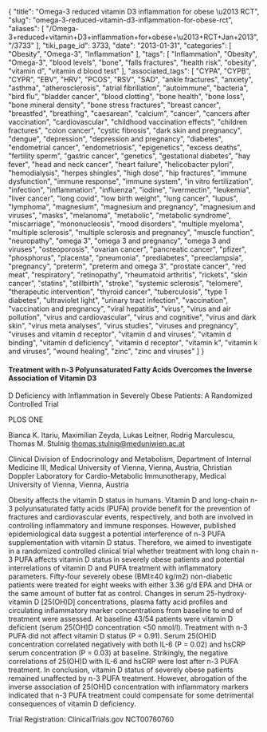 {
    "title": "Omega-3 reduced vitamin D3 inflammation for obese \u2013 RCT",
    "slug": "omega-3-reduced-vitamin-d3-inflammation-for-obese-rct",
    "aliases": [
        "/Omega-3+reduced+vitamin+D3+inflammation+for+obese+\u2013+RCT+Jan+2013",
        "/3733"
    ],
    "tiki_page_id": 3733,
    "date": "2013-01-31",
    "categories": [
        "Obesity",
        "Omega-3",
        "Inflammation"
    ],
    "tags": [
        "Inflammation",
        "Obesity",
        "Omega-3",
        "blood levels",
        "bone",
        "falls fractures",
        "health risk",
        "obesity",
        "vitamin d",
        "vitamin d blood test"
    ],
    "associated_tags": [
        "CYPA",
        "CYPB",
        "CYPR",
        "EBV",
        "HRV",
        "PCOS",
        "RSV",
        "SAD",
        "ankle fractures",
        "anxiety",
        "asthma",
        "atherosclerosis",
        "atrial fibrillation",
        "autoimmune",
        "bacteria",
        "bird flu",
        "bladder cancer",
        "blood clotting",
        "bone health",
        "bone loss",
        "bone mineral density",
        "bone stress fractures",
        "breast cancer",
        "breastfed",
        "breathing",
        "caesarean",
        "calcium",
        "cancer",
        "cancers after vaccination",
        "cardiovascular",
        "childhood vaccination effects",
        "children fractures",
        "colon cancer",
        "cystic fibrosis",
        "dark skin and pregnancy",
        "dengue",
        "depression",
        "depression and pregnancy",
        "diabetes",
        "endometrial cancer",
        "endometriosis",
        "epigenetics",
        "excess deaths",
        "fertility sperm",
        "gastric cancer",
        "genetics",
        "gestational diabetes",
        "hay fever",
        "head and neck cancer",
        "heart failure",
        "helicobacter pylori",
        "hemodialysis",
        "herpes shingles",
        "high dose",
        "hip fractures",
        "immune dysfunction",
        "immune response",
        "immune system",
        "in vitro fertilization",
        "infection",
        "inflammation",
        "influenza",
        "iodine",
        "ivermectin",
        "leukemia",
        "liver cancer",
        "long covid",
        "low birth weight",
        "lung cancer",
        "lupus",
        "lymphoma",
        "magnesium",
        "magnesium and pregnancy",
        "magnesium and viruses",
        "masks",
        "melanoma",
        "metabolic",
        "metabolic syndrome",
        "miscarriage",
        "mononucleosis",
        "mood disorders",
        "multiple myeloma",
        "multiple sclerosis",
        "multiple sclerosis and pregnancy",
        "muscle function",
        "neuropathy",
        "omega 3",
        "omega 3 and pregnancy",
        "omega 3 and viruses",
        "osteoporosis",
        "ovarian cancer",
        "pancreatic cancer",
        "pfizer",
        "phosphorus",
        "placenta",
        "pneumonia",
        "prediabetes",
        "preeclampsia",
        "pregnancy",
        "preterm",
        "preterm and omega 3",
        "prostate cancer",
        "red meat",
        "respiratory",
        "retinopathy",
        "rheumatoid arthritis",
        "rickets",
        "skin cancer",
        "statins",
        "stillbirth",
        "stroke",
        "systemic sclerosis",
        "telomere",
        "therapeutic intervention",
        "thyroid cancer",
        "tuberculosis",
        "type 1 diabetes",
        "ultraviolet light",
        "urinary tract infection",
        "vaccination",
        "vaccination and pregnancy",
        "viral hepatitis",
        "virus",
        "virus and air pollution",
        "virus and cardiovascular",
        "virus and cognitive",
        "virus and dark skin",
        "virus meta analyses",
        "virus studies",
        "viruses and pregnancy",
        "viruses and vitamin d receptor",
        "vitamin d and viruses",
        "vitamin d binding",
        "vitamin d deficiency",
        "vitamin d receptor",
        "vitamin k",
        "vitamin k and viruses",
        "wound healing",
        "zinc",
        "zinc and viruses"
    ]
}


#### Treatment with n-3 Polyunsaturated Fatty Acids Overcomes the Inverse Association of Vitamin D3

D Deficiency with Inflammation in Severely Obese Patients: A Randomized Controlled Trial

PLOS ONE

Bianca K. Itariu,     Maximilian Zeyda,     Lukas Leitner,     Rodrig Marculescu,     Thomas M. Stulnig  thomas.stulnig@meduniwien.ac.at

Clinical Division of Endocrinology and Metabolism, Department of Internal Medicine III, Medical University of Vienna, Vienna, Austria, Christian Doppler Laboratory for Cardio-Metabolic Immunotherapy, Medical University of Vienna, Vienna, Austria

Obesity affects the vitamin D status in humans. Vitamin D and long-chain n-3 polyunsaturated fatty acids (PUFA) provide benefit for the prevention of fractures and cardiovascular events, respectively, and both are involved in controlling inflammatory and immune responses. However, published epidemiological data suggest a potential interference of n-3 PUFA supplementation with vitamin D status. Therefore, we aimed to investigate in a randomized controlled clinical trial whether treatment with long chain n-3 PUFA affects vitamin D status in severely obese patients and potential interrelations of vitamin D and PUFA treatment with inflammatory parameters. Fifty-four severely obese (BMI≥40 kg/m2) non-diabetic patients were treated for eight weeks with either 3.36 g/d EPA and DHA or the same amount of butter fat as control. Changes in serum 25-hydroxy-vitamin D <span>[25(OH)D]</span> concentrations, plasma fatty acid profiles and circulating inflammatory marker concentrations from baseline to end of treatment were assessed. At baseline 43/54 patients were vitamin D deficient (serum 25(OH)D concentration <50 nmol/l). Treatment with n-3 PUFA did not affect vitamin D status (P = 0.91). Serum 25(OH)D concentration correlated negatively with both IL-6 (P = 0.02) and hsCRP serum concentration (P = 0.03) at baseline. Strikingly, the negative correlations of 25(OH)D with IL-6 and hsCRP were lost after n-3 PUFA treatment. In conclusion, vitamin D status of severely obese patients remained unaffected by n-3 PUFA treatment. However, abrogation of the inverse association of 25(OH)D concentration with inflammatory markers indicated that n-3 PUFA treatment could compensate for some detrimental consequences of vitamin D deficiency.

Trial Registration: ClinicalTrials.gov NCT00760760
